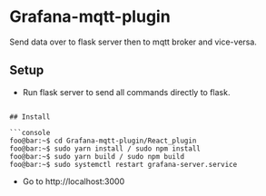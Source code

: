 # Grafana-mqtt-plugin
Send data over to flask server then to mqtt broker and vice-versa.

## Setup
- Run flask server to send all commands directly to flask.
```

## Install

```console
foo@bar:~$ cd Grafana-mqtt-plugin/React_plugin
foo@bar:~$ sudo yarn install / sudo npm install
foo@bar:~$ sudo yarn build / sudo npm build
foo@bar:~$ sudo systemctl restart grafana-server.service
```
- Go to http://localhost:3000
